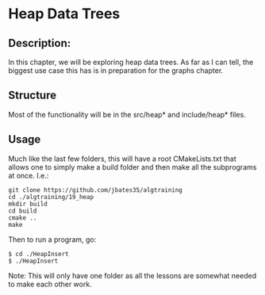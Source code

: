 # Heap Data Trees
## Description:
In this chapter, we will be exploring heap data trees. As far as I can tell, the biggest use case this has is in preparation for the graphs chapter.
## Structure
Most of the functionality will be in the src/heap* and include/heap* files. 
## Usage
Much like the last few folders, this will have a root CMakeLists.txt that allows one to simply make a build folder and then make all the subprograms at once. I.e.:

```shell
git clone https://github.com/jbates35/algtraining
cd ./algtraining/19_heap
mkdir build
cd build
cmake ..
make
```
Then to run a program, go:

```
$ cd ./HeapInsert
$ ./HeapInsert
```

Note: This will only have one folder as all the lessons are somewhat needed to make each other work.
